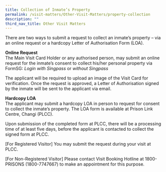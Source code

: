 ```yaml
---
title: Collection of Inmate’s Property
permalink: /visit-matters/Other-Visit-Matters/property-collection
description: ""
third_nav_title: Other Visit Matters
---
```

There are two ways to submit a request to collect an inmate’s property – via an online request or a hardcopy Letter of Authorisation Form (LOA).

**Online Request**<br>
The Main Visit Card Holder or any authorised person, may submit an online request for the inmate’s consent to collect his/her personal property via FormSG: *Login with Singpass* or *without Singpass*

The applicant will be required to upload an image of the Visit Card for verification. Once the request is approved, a Letter of Authorisation signed by the inmate will be sent to the applicant via email.

**Hardcopy LOA**<br>
The applicant may submit a hardcopy LOA in person to request for consent to collect the inmate’s property. The LOA form is available at Prison Link Centre, Changi (PLCC). 

Upon submission of the completed form at PLCC, there will be a processing time of at least five days, before the applicant is contacted to collect the signed form at PLCC.

[For Registered Visitor] You may submit the request during your visit at PLCC.

[For Non-Registered Visitor] Please contact Visit Booking Hotline at 1800-PRISONS (1800-7747667) to make an appointment for this purpose.